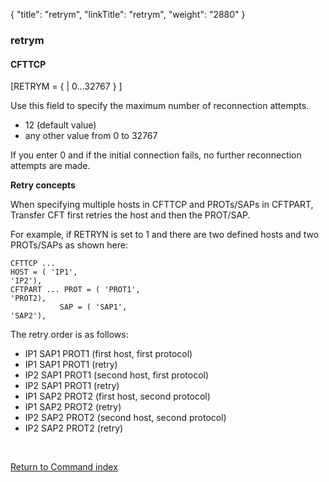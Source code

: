 {
    "title": "retrym",
    "linkTitle": "retrym",
    "weight": "2880"
}<span id="retrym"></span>

### retrym

#### CFTTCP

\[RETRYM = {
| 0...32767 } \]

Use this field to specify the maximum number of reconnection attempts.

- 12 (default value)
- any
    other value from 0 to 32767

If you enter 0 and if the initial connection fails, no further reconnection
attempts are made.

**Retry concepts**

When specifying multiple hosts in CFTTCP and PROTs/SAPs in CFTPART, Transfer CFT first retries the host and then the PROT/SAP.

For example, if RETRYN is set to 1 and there are two defined hosts and two PROTs/SAPs as shown here:

```
CFTTCP ...
HOST = ( 'IP1',
'IP2'),
CFTPART ... PROT = ( 'PROT1',
'PROT2),
           SAP = ( 'SAP1',
'SAP2'),
```

The retry order is as follows:

- IP1 SAP1 PROT1 (first host, first protocol)
- IP1 SAP1 PROT1 (retry)
- IP2 SAP1 PROT1 (second host, first protocol)
- IP2 SAP1 PROT1 (retry)
- IP1 SAP2 PROT2 (first host, second protocol)
- IP1 SAP2 PROT2 (retry)
- IP2 SAP2 PROT2 (second host, second protocol)
- IP2 SAP2 PROT2 (retry)

 

[Return to Command index](../../)

 
